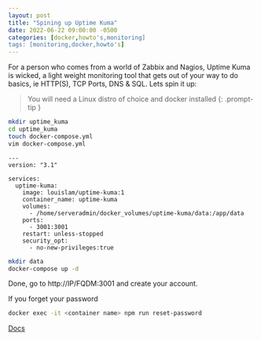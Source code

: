 ```yaml
---
layout: post
title: "Spining up Uptime Kuma"
date: 2022-06-22 09:00:00 -0500
categories: [docker,howto's,monitoring]
tags: [monitoring,docker,howto's]
---
```


For a person who comes from a world of Zabbix and Nagios, Uptime Kuma is wicked, a light weight monitoring tool that gets out of your way to do basics, ie HTTP(S), TCP Ports, DNS & SQL. Lets spin it up:

> You will need a Linux distro of choice and docker installed
{: .prompt-tip }

```bash
mkdir uptime_kuma
cd uptime_kuma
touch docker-compose.yml
vim docker-compose.yml
```

```yaml;
---
version: "3.1"

services:
  uptime-kuma:
    image: louislam/uptime-kuma:1
    container_name: uptime-kuma
    volumes:
      - /home/serveradmin/docker_volumes/uptime-kuma/data:/app/data
    ports:
      - 3001:3001
    restart: unless-stopped
    security_opt:
      - no-new-privileges:true
```

```bash
mkdir data
docker-compose up -d
```

Done, go to http://IP/FQDM:3001 and create your account. 

If you forget your password

```bash
docker exec -it <container name> npm run reset-password
```

[Docs](https://uptime.kuma.pet/docs/README)
